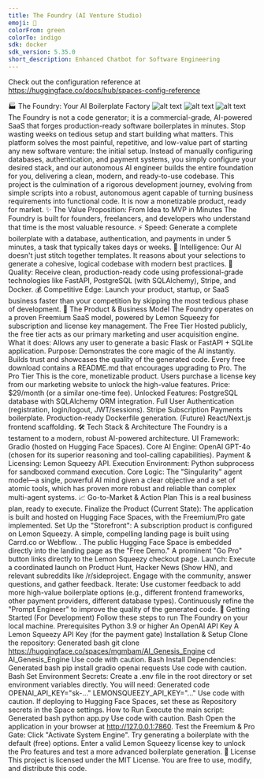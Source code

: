 ```yaml
---
title: The Foundry (AI Venture Studio)
emoji: 🚀
colorFrom: green
colorTo: indigo
sdk: docker
sdk_version: 5.35.0
short_description: Enhanced Chatbot for Software Engineering
---
```


Check out the configuration reference at https://huggingface.co/docs/hub/spaces-config-reference


🏭 The Foundry: Your AI Boilerplate Factory
![alt text](https://img.shields.io/badge/License-MIT-yellow.svg)
![alt text](https://img.shields.io/badge/status-live-green)
![alt text](https://img.shields.io/badge/Powered%20by-OpenAI%20%26%20Gradio-blue)
The Foundry is not a code generator; it is a commercial-grade, AI-powered SaaS that forges production-ready software boilerplates in minutes. Stop wasting weeks on tedious setup and start building what matters.
This platform solves the most painful, repetitive, and low-value part of starting any new software venture: the initial setup. Instead of manually configuring databases, authentication, and payment systems, you simply configure your desired stack, and our autonomous AI engineer builds the entire foundation for you, delivering a clean, modern, and ready-to-use codebase.
This project is the culmination of a rigorous development journey, evolving from simple scripts into a robust, autonomous agent capable of turning business requirements into functional code. It is now a monetizable product, ready for market.
✨ The Value Proposition: From Idea to MVP in Minutes
The Foundry is built for founders, freelancers, and developers who understand that time is the most valuable resource.
⚡ Speed: Generate a complete boilerplate with a database, authentication, and payments in under 5 minutes, a task that typically takes days or weeks.
🧠 Intelligence: Our AI doesn't just stitch together templates. It reasons about your selections to generate a cohesive, logical codebase with modern best practices.
💎 Quality: Receive clean, production-ready code using professional-grade technologies like FastAPI, PostgreSQL (with SQLAlchemy), Stripe, and Docker.
💰 Competitive Edge: Launch your product, startup, or SaaS business faster than your competition by skipping the most tedious phase of development.
🚀 The Product & Business Model
The Foundry operates on a proven Freemium SaaS model, powered by Lemon Squeezy for subscription and license key management.
The Free Tier
Hosted publicly, the free tier acts as our primary marketing and user acquisition engine.
What it does: Allows any user to generate a basic Flask or FastAPI + SQLite application.
Purpose: Demonstrates the core magic of the AI instantly. Builds trust and showcases the quality of the generated code. Every free download contains a README.md that encourages upgrading to Pro.
The Pro Tier
This is the core, monetizable product. Users purchase a license key from our marketing website to unlock the high-value features.
Price: $29/month (or a similar one-time fee).
Unlocked Features:
PostgreSQL database with SQLAlchemy ORM integration.
Full User Authentication (registration, login/logout, JWT/sessions).
Stripe Subscription Payments boilerplate.
Production-ready Dockerfile generation.
(Future) React/Next.js frontend scaffolding.
🛠️ Tech Stack & Architecture
The Foundry is a testament to a modern, robust AI-powered architecture.
UI Framework: Gradio (hosted on Hugging Face Spaces).
Core AI Engine: OpenAI GPT-4o (chosen for its superior reasoning and tool-calling capabilities).
Payment & Licensing: Lemon Squeezy API.
Execution Environment: Python subprocess for sandboxed command execution.
Core Logic: The "Singularity" agent model—a single, powerful AI mind given a clear objective and a set of atomic tools, which has proven more robust and reliable than complex multi-agent systems.
📈 Go-to-Market & Action Plan
This is a real business plan, ready to execute.
Finalize the Product (Current State): The application is built and hosted on Hugging Face Spaces, with the Freemium/Pro gate implemented.
Set Up the "Storefront":
A subscription product is configured on Lemon Squeezy.
A simple, compelling landing page is built using Carrd.co or Webflow.
.
The public Hugging Face Space is embedded directly into the landing page as the "Free Demo."
A prominent "Go Pro" button links directly to the Lemon Squeezy checkout page.
Launch:
Execute a coordinated launch on Product Hunt, Hacker News (Show HN), and relevant subreddits like /r/sideproject.
Engage with the community, answer questions, and gather feedback.
Iterate:
Use customer feedback to add more high-value boilerplate options (e.g., different frontend frameworks, other payment providers, different database types).
Continuously refine the "Prompt Engineer" to improve the quality of the generated code.
🚀 Getting Started (For Development)
Follow these steps to run The Foundry on your local machine.
Prerequisites
Python 3.9 or higher
An OpenAI API Key
A Lemon Squeezy API Key (for the payment gate)
Installation & Setup
Clone the repository:
Generated bash
git clone https://huggingface.co/spaces/mgmbam/AI_Genesis_Engine
cd AI_Genesis_Engine
Use code with caution.
Bash
Install Dependencies:
Generated bash
pip install gradio openai requests
Use code with caution.
Bash
Set Environment Secrets:
Create a .env file in the root directory or set environment variables directly. You will need:
Generated code
OPENAI_API_KEY="sk-..."
LEMONSQUEEZY_API_KEY="..."
Use code with caution.
If deploying to Hugging Face Spaces, set these as Repository secrets in the Space settings.
How to Run
Execute the main script:
Generated bash
python app.py
Use code with caution.
Bash
Open the application in your browser at http://127.0.0.1:7860.
Test the Freemium & Pro Gate:
Click "Activate System Engine".
Try generating a boilerplate with the default (free) options.
Enter a valid Lemon Squeezy license key to unlock the Pro features and test a more advanced boilerplate generation.
📄 License
This project is licensed under the MIT License. You are free to use, modify, and distribute this code.
